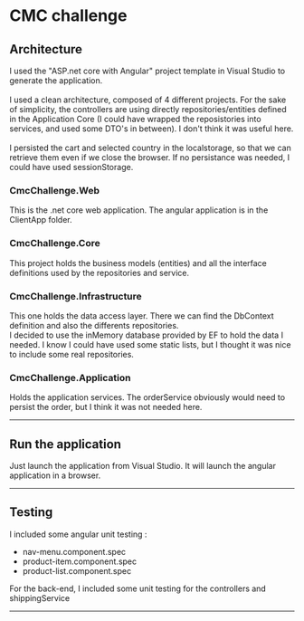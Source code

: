 # CMC challenge

## Architecture

I used the "ASP.net core with Angular" project template in Visual Studio to generate the application.
<br>
<br>
I used a clean architecture, composed of 4 different projects.
For the sake of simplicity, the controllers are using directly repositories/entities defined in the Application Core (I could have wrapped the reposistories into services, and used some DTO's in between). I don't think it was useful here.
<br>
<br>
I persisted the cart and selected country in the localstorage, so that we can retrieve them even if we close the browser. If no persistance was needed, I could have used sessionStorage.

### CmcChallenge.Web

This is the .net core web application.
The angular application is in the ClientApp folder.

### CmcChallenge.Core

This project holds the business models (entities) and all the interface definitions used by the repositories and service.

### CmcChallenge.Infrastructure

This one holds the data access layer.
There we can find the DbContext definition and also the differents repositories.<br>
I decided to use the inMemory database provided by EF to hold the data I needed.
I know I could have used some static lists, but I thought it was nice to include some real repositories.

### CmcChallenge.Application

Holds the application services.
The orderService obviously would need to persist the order, but I think it was not needed here.

---

## Run the application

Just launch the application from Visual Studio. It will launch the angular application in a browser.

---

## Testing

I included some angular unit testing :

- nav-menu.component.spec
- product-item.component.spec
- product-list.component.spec

For the back-end, I included some unit testing for the controllers and shippingService

---
